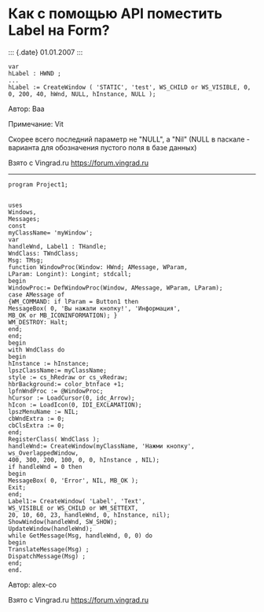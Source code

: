 Как с помощью API поместить Label на Form?
==========================================

::: {.date}
01.01.2007
:::

    var 
    hLabel : HWND ;
    ...
    hLabel := CreateWindow ( 'STATIC', 'test', WS_CHILD or WS_VISIBLE, 0, 0, 200, 40, hWnd, NULL, hInstance, NULL ); 

Автор: Baa

Примечание: Vit

Скорее всего последний параметр не \"NULL\", а \"Nil\" (NULL в паскале -
варианта для обозначения пустого поля в базе данных)

Взято с Vingrad.ru <https://forum.vingrad.ru>

------------------------------------------------------------------------

    program Project1;

     
    uses
    Windows,
    Messages;
    const
    myClassName= 'myWindow';
    var
    handleWnd, Label1 : THandle;
    WndClass: TWndClass;
    Msg: TMsg;
    function WindowProc(Window: HWnd; AMessage, WParam,
    LParam: Longint): Longint; stdcall;
    begin
    WindowProc:= DefWindowProc(Window, AMessage, WParam, LParam);
    case AMessage of
    {WM_COMMAND: if lParam = Button1 then
    MessageBox( 0, 'Вы нажали кнопку!', 'Информация',
    MB_OK or MB_ICONINFORMATION); }
    WM_DESTROY: Halt;
    end;
    end;
    begin
    with WndClass do
    begin
    hInstance := hInstance;
    lpszClassName:= myClassName;
    style := cs_hRedraw or cs_vRedraw;
    hbrBackground:= color_btnface +1;
    lpfnWndProc := @WindowProc;
    hCursor := LoadCursor(0, idc_Arrow);
    hIcon := LoadIcon(0, IDI_EXCLAMATION);
    lpszMenuName := NIL;
    cbWndExtra := 0;
    cbClsExtra := 0;
    end;
    RegisterClass( WndClass );
    handleWnd:= CreateWindow(myClassName, 'Hажми кнопку', ws_OverlappedWindow,
    400, 300, 200, 100, 0, 0, hInstance , NIL);
    if handleWnd = 0 then
    begin
    MessageBox( 0, 'Error', NIL, MB_OK );
    Exit;
    end;
    Label1:= CreateWindow( 'Label', 'Text',
    WS_VISIBLE or WS_CHILD or WM_SETTEXT,
    20, 10, 60, 23, handleWnd, 0, hInstance, nil);
    ShowWindow(handleWnd, SW_SHOW);
    UpdateWindow(handleWnd);
    while GetMessage(Msg, handleWnd, 0, 0) do
    begin
    TranslateMessage(Msg) ;
    DispatchMessage(Msg) ;
    end;
    end.

Автор: alex-co

Взято с Vingrad.ru <https://forum.vingrad.ru>
